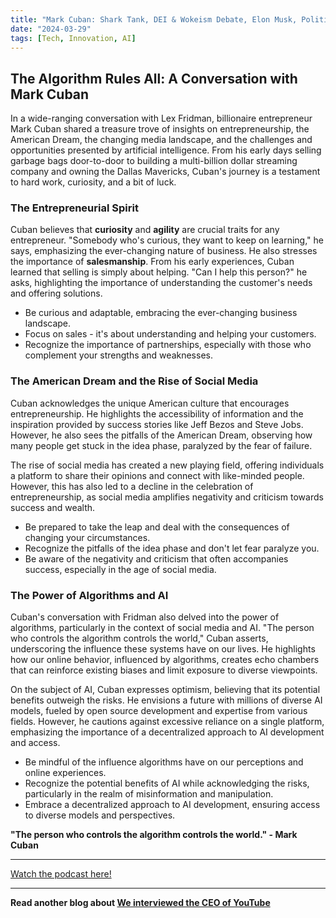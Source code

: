 ```yaml
---
title: "Mark Cuban: Shark Tank, DEI & Wokeism Debate, Elon Musk, Politics & Drugs | Lex Fridman Podcast #422"
date: "2024-03-29"
tags: [Tech, Innovation, AI]
---
```


## The Algorithm Rules All: A Conversation with Mark Cuban

In a wide-ranging conversation with Lex Fridman, billionaire entrepreneur Mark Cuban shared a treasure trove of insights on entrepreneurship, the American Dream, the changing media landscape, and the challenges and opportunities presented by artificial intelligence. From his early days selling garbage bags door-to-door to building a multi-billion dollar streaming company and owning the Dallas Mavericks, Cuban's journey is a testament to hard work, curiosity, and a bit of luck.

### The Entrepreneurial Spirit

Cuban believes that **curiosity** and **agility** are crucial traits for any entrepreneur. "Somebody who's curious, they want to keep on learning," he says, emphasizing the ever-changing nature of business. He also stresses the importance of **salesmanship**. From his early experiences, Cuban learned that selling is simply about helping. "Can I help this person?" he asks, highlighting the importance of understanding the customer's needs and offering solutions.

- Be curious and adaptable, embracing the ever-changing business landscape.
- Focus on sales - it's about understanding and helping your customers.
- Recognize the importance of partnerships, especially with those who complement your strengths and weaknesses.

### The American Dream and the Rise of Social Media

Cuban acknowledges the unique American culture that encourages entrepreneurship. He highlights the accessibility of information and the inspiration provided by success stories like Jeff Bezos and Steve Jobs. However, he also sees the pitfalls of the American Dream, observing how many people get stuck in the idea phase, paralyzed by the fear of failure.

The rise of social media has created a new playing field, offering individuals a platform to share their opinions and connect with like-minded people. However, this has also led to a decline in the celebration of entrepreneurship, as social media amplifies negativity and criticism towards success and wealth.

- Be prepared to take the leap and deal with the consequences of changing your circumstances.
- Recognize the pitfalls of the idea phase and don't let fear paralyze you.
- Be aware of the negativity and criticism that often accompanies success, especially in the age of social media.

### The Power of Algorithms and AI

Cuban's conversation with Fridman also delved into the power of algorithms, particularly in the context of social media and AI. "The person who controls the algorithm controls the world," Cuban asserts, underscoring the influence these systems have on our lives. He highlights how our online behavior, influenced by algorithms, creates echo chambers that can reinforce existing biases and limit exposure to diverse viewpoints.

On the subject of AI, Cuban expresses optimism, believing that its potential benefits outweigh the risks. He envisions a future with millions of diverse AI models, fueled by open source development and expertise from various fields. However, he cautions against excessive reliance on a single platform, emphasizing the importance of a decentralized approach to AI development and access.

- Be mindful of the influence algorithms have on our perceptions and online experiences.
- Recognize the potential benefits of AI while acknowledging the risks, particularly in the realm of misinformation and manipulation.
- Embrace a decentralized approach to AI development, ensuring access to diverse models and perspectives.

**"The person who controls the algorithm controls the world." - Mark Cuban**

---

<a href="https://youtube.com/watch?v=0cn3VBjfN8g" target="_blank">Watch the podcast here!</a>

---

**Read another blog about [We interviewed the CEO of YouTube](./20231009-nealmohan-colinandsamir)**
